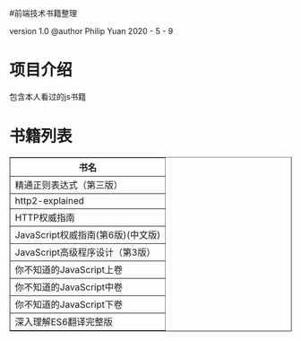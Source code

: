 #前端技术书籍整理

version 1.0
    @author Philip Yuan 2020 - 5 - 9

# 项目介绍
包含本人看过的js书籍

# 书籍列表
<table border="1">
    <tbody>
    <tr>
        <th>书名</th>
    </tr>
    <tr>
        <td>精通正则表达式（第三版）</td>
    </tr>
    <tr>
        <td>http2-explained</td>
    </tr>
    <tr>
        <td>HTTP权威指南</td>
    </tr>
    <tr>
        <td>JavaScript权威指南(第6版)(中文版)</td>
    </tr>
    <tr>
        <td>JavaScript高级程序设计（第3版）</td>
    </tr>
    <tr>
        <td>你不知道的JavaScript上卷</td>
    </tr>
    <tr>
        <td>你不知道的JavaScript中卷</td>
    </tr>
    <tr>
        <td>你不知道的JavaScript下卷</td>
    </tr>
    <tr>
        <td>深入理解ES6翻译完整版</td>
    </tr>
    </tbody>
</table>
